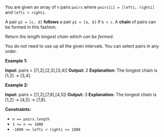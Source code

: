 
You are given an array of  `n`  pairs  `pairs`  where  `pairs[i] = [lefti, righti]`  and  `lefti < righti`.

A pair  `p2 = [c, d]`  **follows**  a pair  `p1 = [a, b]`  if  `b < c`. A  **chain**  of pairs can be formed in this fashion.

Return  _the length longest chain which can be formed_.

You do not need to use up all the given intervals. You can select pairs in any order.

**Example 1:**

**Input:** pairs = [[1,2],[2,3],[3,4]]
**Output:** 2
**Explanation:** The longest chain is [1,2] -> [3,4].

**Example 2:**

**Input:** pairs = [[1,2],[7,8],[4,5]]
**Output:** 3
**Explanation:** The longest chain is [1,2] -> [4,5] -> [7,8].

**Constraints:**

-   `n == pairs.length`
-   `1 <= n <= 1000`
-   `-1000 <= lefti < righti <= 1000`